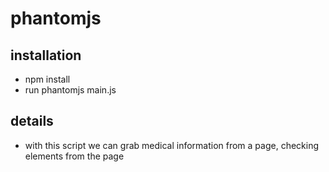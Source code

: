 # phantomjs

## installation
- npm install
- run phantomjs main.js <user> <password>

## details
- with this script we can grab medical information from a page, checking elements from the page



